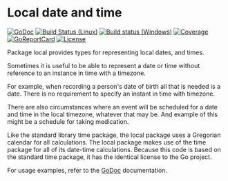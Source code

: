 # Local date and time

[![GoDoc](https://godoc.org/github.com/spkg/local?status.svg)](https://godoc.org/github.com/spkg/local)
[![Build Status (Linux)](https://travis-ci.org/spkg/local.svg?branch=master)](https://travis-ci.org/spkg/local)
[![Build status (Windows)](https://ci.appveyor.com/api/projects/status/1l3spdhwwftuk6nt?svg=true)](https://ci.appveyor.com/project/jjeffery/local)
[![Coverage](http://gocover.io/_badge/github.com/spkg/local)](http://gocover.io/github.com/spkg/local)
[![GoReportCard](http://goreportcard.com/badge/spkg/local)](http://goreportcard.com/report/spkg/local)
[![License](https://img.shields.io/badge/license-BSD-green.svg)](https://raw.githubusercontent.com/spkg/local/master/LICENSE.md)

Package local provides types for representing local dates, and times.

Sometimes it is useful to be able to represent a date or time without reference
to an instance in time with a timezone.

For example, when recording a person's date of birth all that is needed is a date.
There is no requirement to specify an instant in time with timezone.

There are also circumstances where an event will be scheduled for a date and time
in the local timezone, whatever that may be. And example of this might be a schedule for
taking medication.

Like the standard library time package, the local package uses a Gregorian calendar
for all calculations. The local package makes use of the time package for all
of its date-time calculations. Because this code is based on the standard time package,
it has the identical license to the Go project.

For usage examples, refer to the [GoDoc](https://godoc.org/github.com/spkg/local) documentation.
